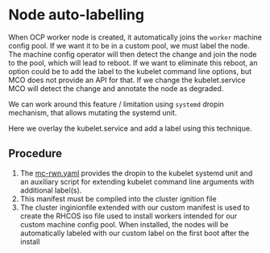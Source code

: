 # Node auto-labelling

When OCP worker node is created, it automatically joins the `worker` machine config pool. If we want it to be in a custom pool, we must label the node. The machine config operator will then detect the change and join the node to the pool, which will lead to reboot.
If we want to eliminate this reboot, an option could be to add the label to the kubelet command line options, but MCO does not provide an API for that. If we change the kubelet.service MCO will detect the change and annotate the node as degraded.

We can work around this feature / limitation using `systemd` dropin mechanism, that allows mutating the systemd unit.

Here we overlay the kubelet.service and add a label using this technique.

## Procedure
1. The [mc-rwn.yaml](mc-rwn.yaml) provides the dropin to the kubelet systemd unit and an auxiliary script for extending kubelet command line arguments with additional label(s).
2. This manifest must be compiled into the cluster ignition file
3. The cluster inginionfile extended with our custom manifest is used to create the RHCOS iso file used to install workers intended for our custom machine config pool. When installed, the nodes will be automatically labeled with our custom label on the first boot after the install
